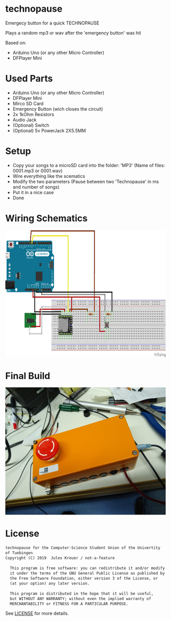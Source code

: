 # technopause
Emergecy button for a quick TECHNOPAUSE

Plays a random mp3 or wav after the 'emergency button' was hit

Based on:
- Arduino Uno (or any other Micro Controller)
- DFPlayer Mini

# Used Parts
- Arduino Uno (or any other Micro Controller)
- DFPlayer Mini
- Mirco SD Card
- Emergency Button (wich closes the circuit)
- 2x 1kOhm Resistors
- Audio Jack
- (Optional) Switch
- (Optional) 5v PowerJack 2X5.5MM 

# Setup
- Copy your songs to a microSD card into the folder: 'MP3' (Name of files: 0001.mp3 or 0001.wav)
- Wire everything like the scematics
- Modify the two parameters (Pause between two 'Technopause' in ms and number of songs)
- Put it in a nice case
- Done

# Wiring Schematics
<img src="/schematics.png" alt="Wiring schematics" height="400px">

# Final Build
<img src="/case.jpg" alt="Beautiful case" height="400px">

# License
```
technopause for the Computer-Science Student Union of the Univertity of Tuebingen
Copyright (C) 2019  Jules Kreuer / not-a-feature
  
  This program is free software: you can redistribute it and/or modify
  it under the terms of the GNU General Public License as published by
  the Free Software Foundation, either version 3 of the License, or
  (at your option) any later version.
  
  This program is distributed in the hope that it will be useful,
  but WITHOUT ANY WARRANTY; without even the implied warranty of
  MERCHANTABILITY or FITNESS FOR A PARTICULAR PURPOSE.
````
See [LICENSE](LICENSE) for more details.


